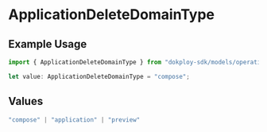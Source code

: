# ApplicationDeleteDomainType

## Example Usage

```typescript
import { ApplicationDeleteDomainType } from "dokploy-sdk/models/operations";

let value: ApplicationDeleteDomainType = "compose";
```

## Values

```typescript
"compose" | "application" | "preview"
```